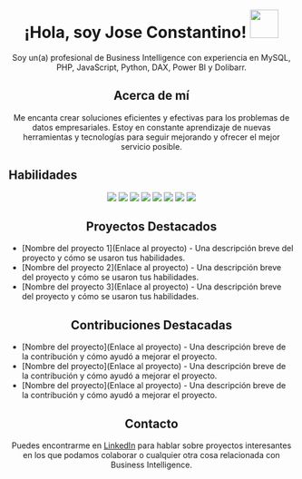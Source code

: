 <!-- Saludo -->
<h1 align="center">
  ¡Hola, soy Jose Constantino! <img src="https://giphy.com/stickers/emojitheiconicbrand-waving-man-raising-hand-raisind-5HyXGsoFzXWPKFx07j" width="50px">
</h1>

<p align="center">Soy un(a) profesional de Business Intelligence con experiencia en MySQL, PHP, JavaScript, Python, DAX, Power BI y Dolibarr.</p>

<h2 align="center">Acerca de mí</h2>
<p align="center">Me encanta crear soluciones eficientes y efectivas para los problemas de datos empresariales. Estoy en constante aprendizaje de nuevas herramientas y tecnologías para seguir mejorando y ofrecer el mejor servicio posible.</p>

<!-- Habilidades -->
## Habilidades
<p align="center">
  <img src="https://img.shields.io/badge/Business%20Intelligence%20-%23F37626.svg?&style=for-the-badge&logo=BusinessIntelligence&logoColor=white"/>
  <img src="https://img.shields.io/badge/MySQL-%2300f.svg?&style=for-the-badge&logo=mysql&logoColor=white"/>
  <img src="https://img.shields.io/badge/PHP-%23777BB4.svg?&style=for-the-badge&logo=php&logoColor=white"/>
  <img src="https://img.shields.io/badge/JavaScript-%23323330.svg?&style=for-the-badge&logo=javascript&logoColor=%23F7DF1E"/>
  <img src="https://img.shields.io/badge/Python-%2314354C.svg?&style=for-the-badge&logo=python&logoColor=white"/>
  <img src="https://img.shields.io/badge/DAX-%230076D6.svg?&style=for-the-badge&logo=DAX&logoColor=white"/>
  <img src="https://img.shields.io/badge/Power%20BI-%23F2C811.svg?&style=for-the-badge&logo=PowerBI&logoColor=white"/>
  <img src="https://img.shields.io/badge/Dolibarr-%238B8B8B.svg?&style=for-the-badge&logo=Dolibarr&logoColor=white"/>
</p>

<h2 align="center">Proyectos Destacados</h2>

- [Nombre del proyecto 1](Enlace al proyecto) - Una descripción breve del proyecto y cómo se usaron tus habilidades.
- [Nombre del proyecto 2](Enlace al proyecto) - Una descripción breve del proyecto y cómo se usaron tus habilidades.
- [Nombre del proyecto 3](Enlace al proyecto) - Una descripción breve del proyecto y cómo se usaron tus habilidades.

<h2 align="center">Contribuciones Destacadas</h2>

- [Nombre del proyecto](Enlace al proyecto) - Una descripción breve de la contribución y cómo ayudó a mejorar el proyecto.
- [Nombre del proyecto](Enlace al proyecto) - Una descripción breve de la contribución y cómo ayudó a mejorar el proyecto.
- [Nombre del proyecto](Enlace al proyecto) - Una descripción breve de la contribución y cómo ayudó a mejorar el proyecto.

<h2 align="center">Contacto</h2>
<p align="center">Puedes encontrarme en <a href="Enlace a tu perfil de LinkedIn">LinkedIn</a> para hablar sobre proyectos interesantes en los que podamos colaborar o cualquier otra cosa relacionada con Business Intelligence.</p>
